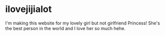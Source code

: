 # ilovejijialot
I'm making this website for my lovely girl but not girlfriend Princess! She's the best person in the world and I love her so much hehe.

